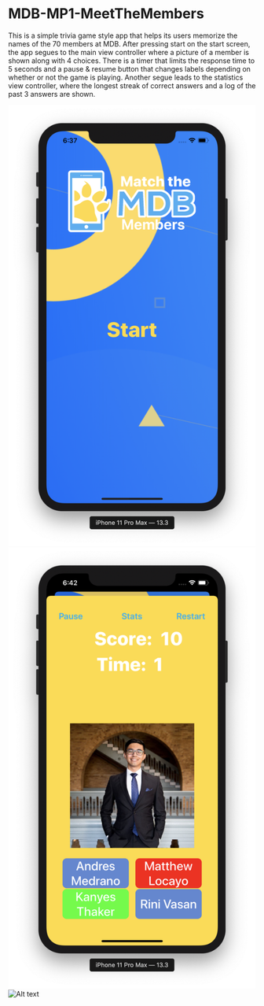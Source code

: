 # MDB-MP1-MeetTheMembers
This is a simple trivia game style app that helps its users memorize the names of the 70 members at MDB. After pressing start on the start screen, the app segues to the main view controller where a picture of a member is shown along with 4 choices. There is a timer that limits the response time to 5 seconds and a pause & resume button that changes labels depending on whether or not the game is playing. Another segue leads to the statistics view controller, where the longest streak of correct answers and a log of the past 3 answers are shown.

![Alt text](/startVC.jpg?raw=true "Start Screen")
![Alt text](/mainVC.jpg?raw=true "Main Screen")
![Alt text](/statasVC.jpg?raw=true "Stats Screen")
